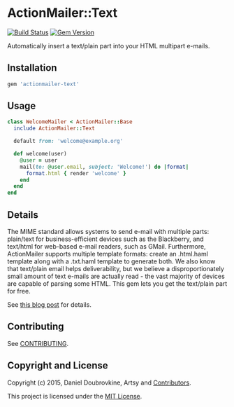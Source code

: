 ActionMailer::Text
==================

[![Build Status](https://travis-ci.org/dblock/actionmailer-text.png)](https://travis-ci.org/dblock/actionmailer-text)
[![Gem Version](https://badge.fury.io/rb/actionmailer-text.svg)](http://badge.fury.io/rb/actionmailer-text)

Automatically insert a text/plain part into your HTML multipart e-mails.

## Installation

```ruby
gem 'actionmailer-text'
```

## Usage

```ruby
class WelcomeMailer < ActionMailer::Base
  include ActionMailer::Text

  default from: 'welcome@example.org'

  def welcome(user)
    @user = user
    mail(to: @user.email, subject: 'Welcome!') do |format|
      format.html { render 'welcome' }
    end
  end
end

```

## Details

The MIME standard allows systems to send e-mail with multiple parts: plain/text for business-efficient devices such as the Blackberry, and text/html for web-based e-mail readers, such as GMail. Furthermore, ActionMailer supports multiple template formats: create an .html.haml template along with a .txt.haml template to generate both. We also know that text/plain email helps deliverability, but we believe a disproportionately small amount of text e-mails are actually read - the vast majority of devices are capable of parsing some HTML. This gem lets you get the text/plain part for free.

See [this blog post](http://artsy.github.io/blog/2012/05/16/generating-automatic-plain-text-mime-parts-with-rails-actionmailer) for details.

## Contributing

See [CONTRIBUTING](CONTRIBUTING.md).

## Copyright and License

Copyright (c) 2015, Daniel Doubrovkine, Artsy and [Contributors](CHANGELOG.md).

This project is licensed under the [MIT License](LICENSE.md).
